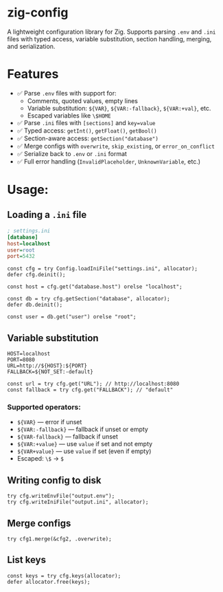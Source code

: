 # zig-config

A lightweight configuration library for Zig. Supports parsing `.env` and `.ini` files with typed access, variable substitution, section handling, merging, and serialization.

# Features
- ✅ Parse `.env` files with support for:
  - Comments, quoted values, empty lines
  - Variable substitution: `${VAR}`, `${VAR:-fallback}`, `${VAR:+val}`, etc.
  - Escaped variables like `\$HOME`
- ✅ Parse `.ini` files with `[sections]` and `key=value`
- ✅ Typed access: `getInt()`, `getFloat()`, `getBool()`
- ✅ Section-aware access: `getSection("database")`
- ✅ Merge configs with `overwrite`, `skip_existing`, or `error_on_conflict`
- ✅ Serialize back to `.env` or `.ini` format
- ✅ Full error handling (`InvalidPlaceholder`, `UnknownVariable`, etc.)

# Usage:
## Loading a `.ini` file
```ini
; settings.ini
[database]
host=localhost
user=root
port=5432
```

```zig
const cfg = try Config.loadIniFile("settings.ini", allocator);
defer cfg.deinit();

const host = cfg.get("database.host") orelse "localhost";

const db = try cfg.getSection("database", allocator);
defer db.deinit();

const user = db.get("user") orelse "root";
```

## Variable substitution
```env
HOST=localhost
PORT=8080
URL=http://${HOST}:${PORT}
FALLBACK=${NOT_SET:-default}
```

```zig
const url = try cfg.get("URL"); // http://localhost:8080
const fallback = try cfg.get("FALLBACK"); // "default"
```

### Supported operators:
- `${VAR}` — error if unset
- `${VAR:-fallback}` — fallback if unset or empty
- `${VAR-fallback}` — fallback if unset
- `${VAR:+value}` — use `value` if set and not empty
- `${VAR+value}` — use `value` if set (even if empty)
- Escaped: `\$` → `$`

## Writing config to disk
```zig
try cfg.writeEnvFile("output.env");
try cfg.writeIniFile("output.ini", allocator);
```

## Merge configs
```zig
try cfg1.merge(&cfg2, .overwrite);
```

## List keys
```zig
const keys = try cfg.keys(allocator);
defer allocator.free(keys);
```